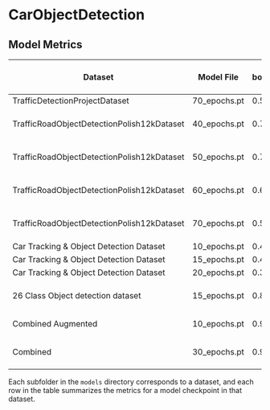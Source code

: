 # CarObjectDetection

## Model Metrics

| Dataset                                    | Model File         | box_loss(train) | cls_loss(train) | dfl_loss(train) | Precision (P) | Recall (R)| mAP50 | mAP50-95 | Train images|Time per epoch |
|---------------------------------------------|--------------------|----------|----------|----------|---------------|------------|-------|----------|------|----------|
| TrafficDetectionProjectDataset              | 70_epochs.pt       | 0.5923   | 0.3237   | 0.8353   |    0.94       |   0.907    |  0.95 |  0.781   |5 805 |2 min|
| TrafficRoadObjectDetectionPolish12kDataset  | 40_epochs.pt       | 0.7864   | 0.4288   | 0.8576   |    0.833      |   0.704    | 0.765 |  0.464   |10 500|4 min 30 sec|
| TrafficRoadObjectDetectionPolish12kDataset  | 50_epochs.pt       | 0.7074   | 0.3897   | 0.8429   |    0.838      |   0.7      | 0.767 |  0.477   |10 500|4 min 30 sec|
| TrafficRoadObjectDetectionPolish12kDataset  | 60_epochs.pt       | 0.6371   | 0.355    | 0.8305   |    0.847      |   0.707     | 0.775 |  0.48   |10 500|4 min 30 sec|
| TrafficRoadObjectDetectionPolish12kDataset  | 70_epochs.pt       | 0.5132   | 0.2903    | 0.8029   |   0.833      |   0.705     | 0.77  |  0.477  |10 500|4 min 30 sec|
| Car Tracking & Object Detection Dataset  | 10_epochs.pt       | 0.4234   | 0.2882    | 0.7889   |   0.989      |  0.956     |  0.991  |   0.895  |211| 5 sec|
| Car Tracking & Object Detection Dataset  | 15_epochs.pt       | 0.4255   | 0.2868    | 0.7753   |   0.982      |   0.966     | 0.991  |   0.9  |211| 5 sec|
| Car Tracking & Object Detection Dataset  | 20_epochs.pt       | 0.3598   | 0.2403    | 0.7809   |  0.978      |   0.967     |0.993  |  0.916  |211| 5 sec|
| 26 Class Object detection dataset  | 15_epochs.pt       | 0.8517   | 0.5449    | 1.161   |  0.741      |   0.496     |0.514  |  0.356  |32 500| 6 min 40 sec|
| Combined Augmented  | 10_epochs.pt       | 0.9908    | 0.6573    | 1.021   |  0.846      |   0.732     |0.814  |  0.574  |50 000| 19 min |
| Combined   | 30_epochs.pt       |0.9034    | 0.5393    | 0.9618   |  0.813      |   0.758     |0.831  |  0.59  |13 000| 2 min 30 sec |



Each subfolder in the `models` directory corresponds to a dataset, and each row in the table summarizes the metrics for a model checkpoint in that dataset.